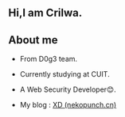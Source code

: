 ## 

## Hi,I am Crilwa.

## About me

- From D0g3 team.
- Currently studying at CUIT.
- A Web Security Developer😊.

- My blog : [XD (nekopunch.cn)](http://nekopunch.cn/)

